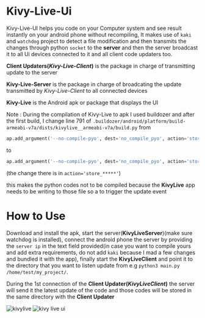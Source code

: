 # Kivy-Live-Ui

Kivy-Live-UI helps you code on your Computer system and see result instantly on your android phone without recompiling, It makes use of `kaki` and `watchdog` project to detect a file modification and then transmits the changes through python `socket` to the **server** and then the server broadcast it to all Ui devices connected to it and all client code updaters too.

**Client Updaters(*Kivy-Live-Client*)** is the package in charge of transmitting update to the server

**Kivy-Live-Server** is the package in charge of broadcating the update transmitted by *Kivy-Live-Client* to all connected devices

**Kivy-Live** is the Android apk or package that displays the UI

Note
: During the compilation of Kivy-Live to apk I used buildozer and after the first build, I change line 791 of `.buildozer/android/platform/build-armeabi-v7a/dists/kivylive__armeabi-v7a/build.py` 
from 
```python
ap.add_argument('--no-compile-pyo', dest='no_compile_pyo', action='store_true', help='Do not optimise .py files to .pyo.')
```

to

```python
ap.add_argument('--no-compile-pyo', dest='no_compile_pyo', action='store_false', help='Do not optimise .py files to .pyo.')
```

(the change there is in `action='store_*****'`)

this makes the python codes not to be compiled because the **KivyLive** app needs to be writing to those file so a to trigger the update event


# How to Use

Download and install the apk, start the server(**KivyLiveServer**)(make sure watchdog is installed), connect the android phone the server by providing the `server ip` in the text field provided(in case you want to compile yours and add extra requirements, do not add `kaki` because I mad a few changes and bundled it with the app), finally start the **KivyLiveClient** and point it to the directory that you want to listen update from e.g `python3 main.py /home/test/my_project/`.

During the 1st connection of the **Client Updater(*KivyLiveClient*)** the server will send it the latest update of the code and those codes will be stored in the same directory with the **Client Updater**

![kivylive](https://user-images.githubusercontent.com/42192162/119441673-6b316580-bd1e-11eb-9958-2848b405e1ed.gif)
![kivy live ui](https://user-images.githubusercontent.com/42192162/119441925-da0ebe80-bd1e-11eb-806f-1ffd9032fb2d.gif)

